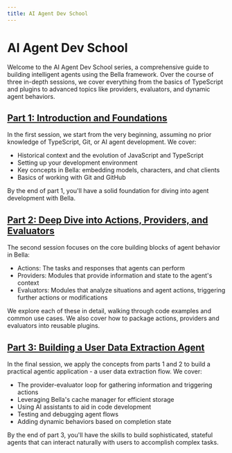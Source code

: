 ```yaml
---
title: AI Agent Dev School
---
```


# AI Agent Dev School

Welcome to the AI Agent Dev School series, a comprehensive guide to building intelligent agents using the Bella framework. Over the course of three in-depth sessions, we cover everything from the basics of TypeScript and plugins to advanced topics like providers, evaluators, and dynamic agent behaviors.

## [Part 1: Introduction and Foundations](./part1.md)

In the first session, we start from the very beginning, assuming no prior knowledge of TypeScript, Git, or AI agent development. We cover:

- Historical context and the evolution of JavaScript and TypeScript
- Setting up your development environment
- Key concepts in Bella: embedding models, characters, and chat clients
- Basics of working with Git and GitHub

By the end of part 1, you'll have a solid foundation for diving into agent development with Bella.

## [Part 2: Deep Dive into Actions, Providers, and Evaluators](./part2.md)

The second session focuses on the core building blocks of agent behavior in Bella:

- Actions: The tasks and responses that agents can perform
- Providers: Modules that provide information and state to the agent's context
- Evaluators: Modules that analyze situations and agent actions, triggering further actions or modifications

We explore each of these in detail, walking through code examples and common use cases. We also cover how to package actions, providers and evaluators into reusable plugins.

## [Part 3: Building a User Data Extraction Agent](./part3.md)

In the final session, we apply the concepts from parts 1 and 2 to build a practical agentic application - a user data extraction flow. We cover:

- The provider-evaluator loop for gathering information and triggering actions
- Leveraging Bella's cache manager for efficient storage
- Using AI assistants to aid in code development
- Testing and debugging agent flows
- Adding dynamic behaviors based on completion state

By the end of part 3, you'll have the skills to build sophisticated, stateful agents that can interact naturally with users to accomplish complex tasks.
